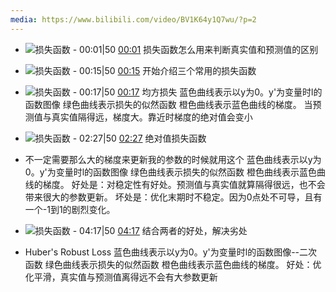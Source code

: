 ```yaml
---
media: https://www.bilibili.com/video/BV1K64y1Q7wu/?p=2
---
```


- ![损失函数 - 00:01|50](损失函数PT1.953S.webp) [00:01](https://www.bilibili.com/video/BV1K64y1Q7wu/?p=2&t=1.953196#t=1.95) 损失函数怎么用来判断真实值和预测值的区别

- ![损失函数 - 00:15|50](损失函数PT15.438S.webp) [00:15](https://www.bilibili.com/video/BV1K64y1Q7wu/?p=2&t=15.438077#t=15.44) 开始介绍三个常用的损失函数


- ![损失函数 - 00:17|50](损失函数PT17.379S.webp) [00:17](https://www.bilibili.com/video/BV1K64y1Q7wu/?p=2&t=17.378947#t=17.38) 均方损失
蓝色曲线表示以y为0。y'为变量时l的函数图像
绿色曲线表示损失的似然函数
橙色曲线表示蓝色曲线的梯度。
当预测值与真实值隔得远，梯度大。靠近时梯度的绝对值会变小



- ![损失函数 - 02:27|50](损失函数PT2M27.82S.webp) [02:27](https://www.bilibili.com/video/BV1K64y1Q7wu/?p=2&t=147.819945#t=02:27.82) 绝对值损失函数
- 不一定需要那么大的梯度来更新我的参数的时候就用这个
蓝色曲线表示以y为0。y'为变量时l的函数图像
绿色曲线表示损失的似然函数
橙色曲线表示蓝色曲线的梯度。
好处是：对稳定性有好处。预测值与真实值就算隔得很远，也不会带来很大的参数更新。
坏处是：优化末期时不稳定。因为0点处不可导，且有一个-1到1的剧烈变化。


- ![损失函数 - 04:17|50](损失函数PT4M17.621S.webp) [04:17](https://www.bilibili.com/video/BV1K64y1Q7wu/?p=2&t=257.620809#t=04:17.62) 结合两者的好处，解决劣处
- Huber's Robust Loss
蓝色曲线表示以y为0。y'为变量时l的函数图像--二次函数
绿色曲线表示损失的似然函数
橙色曲线表示蓝色曲线的梯度。
好处：优化平滑，真实值与预测值离得远不会有大参数更新